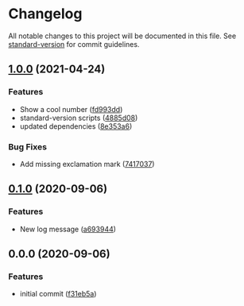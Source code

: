 # Changelog

All notable changes to this project will be documented in this file. See [standard-version](https://github.com/conventional-changelog/standard-version) for commit guidelines.

## [1.0.0](https://github.com/mokkapps/changelog-generator-demo/compare/v0.1.0...v1.0.0) (2021-04-24)


### Features

* Show a cool number ([fd993dd](https://github.com/mokkapps/changelog-generator-demo/commits/fd993dd9db77e7f4bf9350172255336529cb1e80))
* standard-version scripts ([4885d08](https://github.com/mokkapps/changelog-generator-demo/commits/4885d08bb0c018d1f73a0e5b8a718de269fca354))
* updated dependencies ([8e353a6](https://github.com/mokkapps/changelog-generator-demo/commits/8e353a6b1f902b48620686846f98c81e21266ee3))


### Bug Fixes

* Add missing exclamation mark ([7417037](https://github.com/mokkapps/changelog-generator-demo/commits/74170373acee78ebf1119ea76680a8f4033bbcea))

## [0.1.0](https://github.com/mokkapps/changelog-generator-demo//compare/v0.0.0...v0.1.0) (2020-09-06)


### Features

* New log message ([a693944](https://github.com/mokkapps/changelog-generator-demo/commits/a693944b0a2d3ac19466df50e0a73d1aa98b8737))

## 0.0.0 (2020-09-06)


### Features

* initial commit ([f31eb5a](https://github.com/mokkapps/changelog-generator-demo/commits/f31eb5a01b7e770a3540d2e5199d556278acfbb4))
